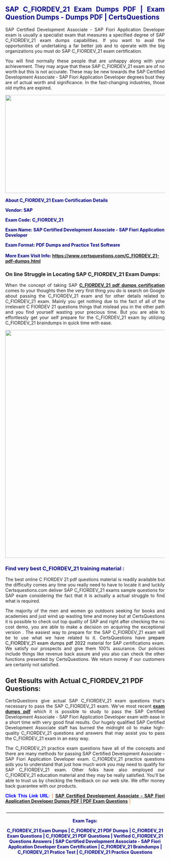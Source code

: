 <h2 style="text-align: justify;"><span style="color: #000080;">SAP C_FIORDEV_21 Exam Dumps PDF | Exam Question Dumps - Dumps PDF | CertsQuestions</span></h2>
<p style="text-align: justify;">SAP Certified Development Associate - SAP Fiori Application Developer exam is usually a specialist exam that measures a specified degree of SAP  C_FIORDEV_21 exam dumps capabilities. If you want to avail the opportunities of undertaking a far better job and to operate with the big organizations you must do SAP C_FIORDEV_21 exam certification.</p>
<p style="text-align: justify;">You will find normally these people that are unhappy along with your achievement. They may argue that these SAP  C_FIORDEV_21 exam are of no worth but this is not accurate. These may be new towards the SAP Certified Development Associate - SAP Fiori Application Developer degrees bust they are of actual worth and significance. In the fast-changing industries, those old myths are expired.</p>
<p><img style="display: block; margin-left: auto; margin-right: auto;" src="https://i.imgur.com/eaP4ae9.png" width="840" height="310" /></p>
<p><span style="color: #000080;"><strong>About C_FIORDEV_21 Exam Certification Details</strong></span></p>
<p><span style="color: #000080;"><strong>Vendor: SAP<br /></strong></span></p>
<p><span style="color: #000080;"><strong>Exam Code: C_FIORDEV_21</strong></span></p>
<p><span style="color: #000080;"><strong>Exam Name: SAP Certified Development Associate - SAP Fiori Application Developer</strong></span></p>
<p><span style="color: #000080;"><strong>Exam Format: PDF Dumps and Practice Test Software<br /><br />More Exam Visit Info: <span style="color: #ff6600;"><a href="https://www.certsquestions.com/C_FIORDEV_21-pdf-dumps.html">https://www.certsquestions.com/C_FIORDEV_21-pdf-dumps.html</a></span></strong></span></p>
<h3>On line Struggle in Locating SAP C_FIORDEV_21 Exam Dumps:</h3>
<p style="text-align: justify;">When the concept of taking SAP <a href="https://www.certsquestions.com/C_FIORDEV_21-pdf-dumps.html"><strong> C_FIORDEV_21 pdf dumps certification</strong></a> comes to your thoughts then the very first thing you do is search on Google about passing the C_FIORDEV_21 exam and for other details related to C_FIORDEV_21 exam. Mainly you get nothing due to the fact of all of the irrelevant C FIORDEV 21 questions things that mislead you in the other path and you find yourself wasting your precious time. But you are able to effortlessly get your self prepare for the C_FIORDEV_21 exam by utilizing C_FIORDEV_21 braindumps in quick time with ease.</p>
<p><a href="https://www.certsquestions.com/C_FIORDEV_21-pdf-dumps.html"><img style="display: block; margin-left: auto; margin-right: auto;" src="https://i.imgur.com/pxhoKQ2.png" width="720" /></a></p>
<h3><span style="color: #000080;">Find very best  C_FIORDEV_21 training material :</span></h3>
<p style="text-align: justify;">The best online C FIORDEV 21 pdf questions material is readily available but the difficulty comes any time you really need to have to locate it and luckily Certsquestions.com deliver SAP C_FIORDEV_21 exams sample questions for SAP  exam considering the fact that it is actually a actual struggle to find what is required.</p>
<p style="text-align: justify;">The majority of the men and women go outdoors seeking for books and academies and just wind up wasting time and money but at CertsQuestions it is possible to check out top quality of SAP  and right after checking the no cost demo, you are able to make a decision on acquiring the exceptional version . The easiest way to prepare for the SAP C_FIORDEV_21 exam will be to use what we have related to it. CertsQuestions have <span style="color: #000000;">prepare C_FIORDEV_21 exam dumps pdf 2022</span> material for SAP certifications exam. We satisfy our prospects and give them 100% assurance. Our policies include things like revenue back assure and you also can check the other functions presented by CertsQuestions. We return money if our customers are certainly not satisfied.</p>
<h2>Get Results with Actual C_FIORDEV_21 PDF Questions:</h2>
<p style="text-align: justify;">CertsQuestions give actual SAP C_FIORDEV_21 exam questions that's necessary to pass the SAP  C_FIORDEV_21 exam. We've most recent<strong>&nbsp;<a href="https://www.certsquestions.com/">exam dumps pdf</a></strong>&nbsp;which it is possible to study to pass the SAP Certified Development Associate - SAP Fiori Application Developer exam with ease in a short time with very good final results. Our hugely qualified SAP Certified Development Associate staff has burned the midnight oil to make high-quality C_FIORDEV_21 questions and answers that may assist you to pass the C_FIORDEV_21 exam in an easy way.</p>
<p style="text-align: justify;">The C_FIORDEV_21 practice exam questions have all of the concepts and there are many methods for passing SAP Certified Development Associate - SAP Fiori Application Developer exam. C_FIORDEV_21 practice questions aids you to understand that just how much work you may need to qualify for SAP  C_FIORDEV_21 exam. Other folks have also employed our C_FIORDEV_21 education material and they may be really satisfied. You'll be able to trust us by checking the feedback on our web site. We offer money back guarantee with our products.</p>
<p style="text-align: justify;"><span style="color: #0000ff;"><strong>Click This Link URL</strong>:</span> <span style="color: #ff6600;">[ <strong><a href="https://www.certsquestions.com/sap-certified-development-associate-certification.html">SAP Certified Development Associate - SAP Fiori Application Developer Dumps PDF | PDF Exam Questions</a></strong> ]</span></p>
<p style="text-align: center;">______________________________________________________________________________</p>
<p style="text-align: center;"><span style="color: #000080;"><strong>Exam Tags:</strong></span></p>
<p style="text-align: center;"><span style="color: #000080;"><strong>C_FIORDEV_21 Exam Dumps | C_FIORDEV_21 PDF Dumps | C_FIORDEV_21 Exam Questions | C_FIORDEV_21 PDF Questions | Verified C_FIORDEV_21 Questions Answers | SAP Certified Development Associate - SAP Fiori Application Developer Exam Certification | C_FIORDEV_21 Braindumps | C_FIORDEV_21 Pratice Test | C_FIORDEV_21 Practice Questions</strong></span></p>
